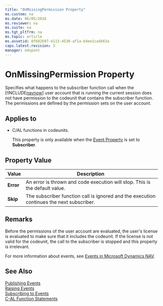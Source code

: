 ```yaml
---
title: "OnMissingPermission Property"
ms.custom: na
ms.date: 06/05/2016
ms.reviewer: na
ms.suite: na
ms.tgt_pltfrm: na
ms.topic: article
ms.assetid: 8f682697-4113-4530-af1a-b4ee1ca4b63a
caps.latest.revision: 3
manager: edupont
---
```

# OnMissingPermission Property
Specifies what happens to the subscriber function call when the [!INCLUDE[navnow](../dynamics-nav/includes/navnow_md.md)] user account that is running the current session does not have permission to the codeunit that contains the subscriber function. The permissions are defined by the permission sets on the user account.  
  
## Applies to  
  
-   C\/AL functions in codeunits.  
  
     This property is only available when the [Event Property](../dynamics-nav/Event-Property.md) is set to **Subscriber**.  
  
## Property Value  
  
|Value|Description|  
|-----------|-----------------|  
|**Error**|An error is thrown and code execution will stop. This is the default value.|  
|**Skip**|The subscriber function call is ignored and the execution continues the next subscriber.|  
  
## Remarks  
 Before the permissions of the user account are evaluated, the user's license is evaluated to make sure that it includes the codeunit. If the license is not valid for the codeunit, the call to the subscriber is stopped and this property is irrelevant.  
  
 For more information about events, see [Events in Microsoft Dynamics NAV](../dynamics-nav/Events-in-Microsoft-Dynamics-NAV.md).  
  
## See Also  
 [Publishing Events](../dynamics-nav/Publishing-Events.md)   
 [Raising Events](../dynamics-nav/Raising-Events.md)   
 [Subscribing to Events](../dynamics-nav/Subscribing-to-Events.md)   
 [C\-AL Function Statements](../dynamics-nav/C-AL-Function-Statements.md)